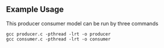 




## Example Usage
This producer consumer model can be run by three commands 

```
gcc producer.c -pthread -lrt -o producer
gcc consumer.c -pthread -lrt -o consumer 
```

   
